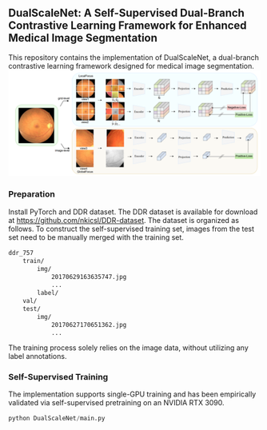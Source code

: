 ## DualScaleNet: A Self-Supervised Dual-Branch Contrastive Learning Framework for Enhanced Medical Image Segmentation
This repository contains the implementation of DualScaleNet, a dual-branch contrastive learning framework designed for medical image segmentation. 
![123](https://github.com/meco66666/DualScaleNet/blob/main/12.png?raw=true)
### Preparation
Install PyTorch and DDR dataset.
The DDR dataset is available for download at https://github.com/nkicsl/DDR-dataset. The dataset is organized as follows. To construct the self-supervised training set, images from the test set need to be manually merged with the training set.
```
ddr_757
    train/
        img/
            20170629163635747.jpg
            ...
        label/
    val/
    test/
        img/
            20170627170651362.jpg
            ...
```
The training process solely relies on the image data, without utilizing any label annotations.
### Self-Supervised Training
The implementation supports single-GPU training and has been empirically validated via self-supervised pretraining on an NVIDIA RTX 3090.
```python
python DualScaleNet/main.py
```
